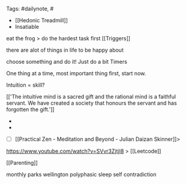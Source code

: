 
Tags: #dailynote, #
- [[Hedonic Treadmill]]
- Insatiable

eat the frog > do the hardest task first
[[Triggers]]


there are alot of things in life to be happy about

choose something and do it!
Just do a bit
Timers 

One thing at a time, most important thing first, start now. 


Intuition = skill?

[['The intuitive mind is a sacred gift and the rational mind is a faithful servant. We have created a society that honours the servant and has forgotten the gift.']]

- 
- 
- [ ] [[Practical Zen - Meditation and Beyond - Julian Daizan Skinner]]> 


https://www.youtube.com/watch?v=SVvr3ZjtjI8 > [[Leetcode]]

[[Parenting]]

monthly parks wellington 
polyphasic sleep
self contradiction